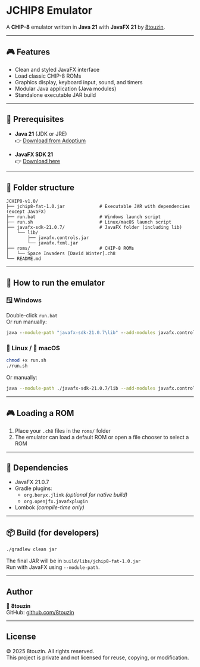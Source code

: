 
# JCHIP8 Emulator

A **CHIP-8** emulator written in **Java 21** with **JavaFX 21** by [8touzin](https://github.com/8touzin).

---

## 🎮 Features

- Clean and styled JavaFX interface
- Load classic CHIP-8 ROMs
- Graphics display, keyboard input, sound, and timers
- Modular Java application (Java modules)
- Standalone executable JAR build

---

## 🧩 Prerequisites

- **Java 21** (JDK or JRE)  
  👉 [Download from Adoptium](https://adoptium.net)

- **JavaFX SDK 21**  
  👉 [Download here](https://gluonhq.com/products/javafx/)

---

## 📁 Folder structure

```
JCHIP8-v1.0/
├── jchip8-fat-1.0.jar             # Executable JAR with dependencies (except JavaFX)
├── run.bat                        # Windows launch script
├── run.sh                         # Linux/macOS launch script
├── javafx-sdk-21.0.7/             # JavaFX folder (including lib)
│   └── lib/
│       ├── javafx.controls.jar
│       └── javafx.fxml.jar
├── roms/                          # CHIP-8 ROMs
│   └── Space Invaders [David Winter].ch8
└── README.md
```

---

## 🚀 How to run the emulator

### 🪟 Windows

Double-click `run.bat`  
Or run manually:

```bat
java --module-path "javafx-sdk-21.0.7\lib" --add-modules javafx.controls,javafx.fxml -jar jchip8-fat-1.0.jar
```

### 🐧 Linux / 🍎 macOS

```bash
chmod +x run.sh
./run.sh
```

Or manually:

```bash
java --module-path ./javafx-sdk-21.0.7/lib --add-modules javafx.controls,javafx.fxml -jar jchip8-fat-1.0.jar
```

---

## 🎮 Loading a ROM

1. Place your `.ch8` files in the `roms/` folder
2. The emulator can load a default ROM or open a file chooser to select a ROM

---

## 🧠 Dependencies

- JavaFX 21.0.7
- Gradle plugins:
  - `org.beryx.jlink` *(optional for native build)*
  - `org.openjfx.javafxplugin`
- Lombok *(compile-time only)*

---

## 📦 Build (for developers)

```bash
./gradlew clean jar
```

The final JAR will be in `build/libs/jchip8-fat-1.0.jar`  
Run with JavaFX using `--module-path`.

---

## Author

👤 **8touzin**  
GitHub: [github.com/8touzin](https://github.com/8touzin)

---

## License

© 2025 8touzin. All rights reserved.  
This project is private and not licensed for reuse, copying, or modification.
